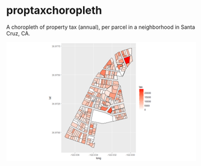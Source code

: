 # proptaxchoropleth

A choropleth of property tax (annual), per parcel in a neighborhood
in Santa Cruz, CA.

![alt text](https://github.com/aaronferrucci/proptaxchoropleth/blob/master/parcels.png "PNG example image")

